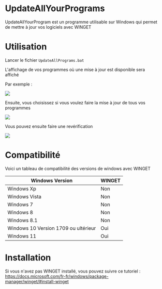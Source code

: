 # UpdateAllYourPrograms
UpdateAllYourProgram est un programme utilisable sur Windows qui permet de mettre à jour vos logiciels avec WINGET

# Utilisation
Lancer le fichier `UpdateAllPrograms.bat`

L'affichage de vos programmes où une mise à jour est disponible sera affiché

Par exemple :

![](https://i.imgur.com/tOnsOtp.png)

Ensuite, vous choisissez si vous voulez faire la mise à jour de tous vos programmes

![](https://i.imgur.com/j89EUCX.png)

Vous pouvez ensuite faire une revérification 

![](https://i.imgur.com/HQraNAj.png)

# Compatibilité
Voici un tableau de compatibilité des versions de windows avec WINGET

| Windows Version | WINGET |
| --- | --- |
| Windows Xp | Non |
| Windows Vista | Non |
| Windows 7 | Non |
| Windows 8 | Non |
| Windows 8.1 | Non |
| Windows 10 Version 1709 ou ultérieur | Oui |
| Windows 11 | Oui |

# Installation
Si vous n'avez pas WINGET installé, vous pouvez suivre ce tutoriel : https://docs.microsoft.com/fr-fr/windows/package-manager/winget/#install-winget
